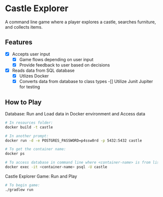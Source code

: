 # Castle Explorer

A command line game where a player explores a castle, searches furniture, and collects items.

## Features

-[x] Accepts user input
    -[x] Game flows depending on user input
    -[x] Provide feedback to user based on decisions
-[x] Reads data from SQL database
    -[x] Utlizes Docker
    -[x] Converts data from database to class types
-[] Utilize Junit Jupiter for testing

## How to Play

Database: Run and Load data in Docker environment and Access data
```bash
# In resources folder:
docker build -t castle

# In another prompt:
docker run -d -e POSTGRES_PASSWORD=p4ssw0rd -p 5432:5432 castle

# To get the container name:
docker ps

# To access database in command line where <container-name> is from list generated from above:
docker exec -it <container-name> psql -U castle
```

Castle Explorer Game: Run and Play
```bash
# To begin game:
./gradlew run
```